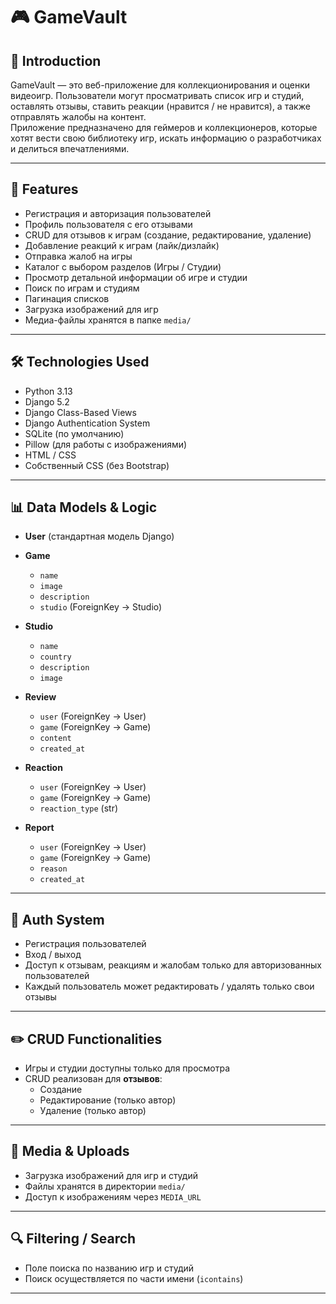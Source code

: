 # 🎮 GameVault

## 📌 Introduction  
GameVault — это веб-приложение для коллекционирования и оценки видеоигр. Пользователи могут просматривать список игр и студий, оставлять отзывы, ставить реакции (нравится / не нравится), а также отправлять жалобы на контент.  
Приложение предназначено для геймеров и коллекционеров, которые хотят вести свою библиотеку игр, искать информацию о разработчиках и делиться впечатлениями.

---

## 🚀 Features  

- Регистрация и авторизация пользователей  
- Профиль пользователя с его отзывами  
- CRUD для отзывов к играм (создание, редактирование, удаление)  
- Добавление реакций к играм (лайк/дизлайк)  
- Отправка жалоб на игры  
- Каталог с выбором разделов (Игры / Студии)  
- Просмотр детальной информации об игре и студии  
- Поиск по играм и студиям  
- Пагинация списков  
- Загрузка изображений для игр  
- Медиа-файлы хранятся в папке `media/`  

---

## 🛠 Technologies Used  

- Python 3.13  
- Django 5.2  
- Django Class-Based Views  
- Django Authentication System  
- SQLite (по умолчанию)  
- Pillow (для работы с изображениями)  
- HTML / CSS  
- Собственный CSS (без Bootstrap)  

---

## 📊 Data Models & Logic  

- **User** (стандартная модель Django)
- **Game**  
  - `name`  
  - `image`  
  - `description`  
  - `studio` (ForeignKey → Studio)  

- **Studio**  
  - `name`  
  - `country`  
  - `description`  
  - `image`  

- **Review**  
  - `user` (ForeignKey → User)  
  - `game` (ForeignKey → Game)  
  - `content`  
  - `created_at`  

- **Reaction**  
  - `user` (ForeignKey → User)  
  - `game` (ForeignKey → Game)  
  - `reaction_type` (str)  

- **Report**  
  - `user` (ForeignKey → User)  
  - `game` (ForeignKey → Game)  
  - `reason`  
  - `created_at`  

---

## 🔐 Auth System  

- Регистрация пользователей  
- Вход / выход  
- Доступ к отзывам, реакциям и жалобам только для авторизованных пользователей  
- Каждый пользователь может редактировать / удалять только свои отзывы  

---

## ✏️ CRUD Functionalities  

- Игры и студии доступны только для просмотра  
- CRUD реализован для **отзывов**:
  - Создание
  - Редактирование (только автор)
  - Удаление (только автор)

---

## 📁 Media & Uploads  

- Загрузка изображений для игр и студий  
- Файлы хранятся в директории `media/`  
- Доступ к изображениям через `MEDIA_URL`

---

## 🔍 Filtering / Search  

- Поле поиска по названию игр и студий  
- Поиск осуществляется по части имени (`icontains`)  

---
